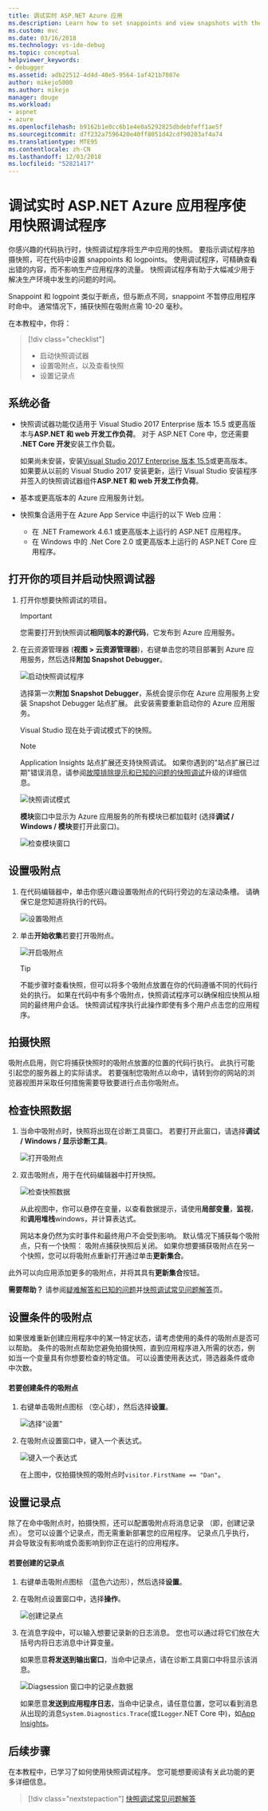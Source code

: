 ```yaml
---
title: 调试实时 ASP.NET Azure 应用
ms.description: Learn how to set snappoints and view snapshots with the Snapshot Debugger.
ms.custom: mvc
ms.date: 03/16/2018
ms.technology: vs-ide-debug
ms.topic: conceptual
helpviewer_keywords:
- debugger
ms.assetid: adb22512-4d4d-40e5-9564-1af421b7087e
author: mikejo5000
ms.author: mikejo
manager: douge
ms.workload:
- aspnet
- azure
ms.openlocfilehash: b9162b1e0cc6b1e4e0a5292825dbdebfeff1ae5f
ms.sourcegitcommit: d7f232a7596420e40ff8051d42cdf90203af4a74
ms.translationtype: MTE95
ms.contentlocale: zh-CN
ms.lasthandoff: 12/03/2018
ms.locfileid: "52821417"
---
```

# <a name="debug-live-aspnet-azure-apps-using-the-snapshot-debugger"></a>调试实时 ASP.NET Azure 应用程序使用快照调试程序

你感兴趣的代码执行时，快照调试程序将生产中应用的快照。 要指示调试程序拍摄快照，可在代码中设置 snappoints 和 logpoints。 使用调试程序，可精确查看出错的内容，而不影响生产应用程序的流量。 快照调试程序有助于大幅减少用于解决生产环境中发生的问题的时间。

Snappoint 和 logpoint 类似于断点，但与断点不同，snappoint 不暂停应用程序时命中。 通常情况下，捕获快照在吸附点需 10-20 毫秒。

在本教程中，你将：

> [!div class="checklist"]
> * 启动快照调试器
> * 设置吸附点，以及查看快照
> * 设置记录点

## <a name="prerequisites"></a>系统必备

* 快照调试器功能仅适用于 Visual Studio 2017 Enterprise 版本 15.5 或更高版本与**ASP.NET 和 web 开发工作负荷**。 对于 ASP.NET Core 中，您还需要 **.NET Core 开发**安装工作负载。

    如果尚未安装，安装[Visual Studio 2017 Enterprise 版本 15.5](https://visualstudio.microsoft.com/downloads/?utm_medium=microsoft&utm_source=docs.microsoft.com&utm_campaign=button+cta&utm_content=download+vs2017)或更高版本。 如果要从以前的 Visual Studio 2017 安装更新，运行 Visual Studio 安装程序并签入的快照调试器组件**ASP.NET 和 web 开发工作负荷**。

* 基本或更高版本的 Azure 应用服务计划。

* 快照集合适用于在 Azure App Service 中运行的以下 Web 应用：

    * 在 .NET Framework 4.6.1 或更高版本上运行的 ASP.NET 应用程序。
    * 在 Windows 中的 .Net Core 2.0 或更高版本上运行的 ASP.NET Core 应用程序。

## <a name="open-your-project-and-start-the-snapshot-debugger"></a>打开你的项目并启动快照调试器

1. 打开你想要快照调试的项目。

    > [!IMPORTANT]
    > 您需要打开到快照调试**相同版本的源代码**，它发布到 Azure 应用服务。

1. 在云资源管理器 (**视图 > 云资源管理器**)，右键单击您的项目部署到 Azure 应用服务，然后选择**附加 Snapshot Debugger**。

   ![启动快照调试程序](../debugger/media/snapshot-launch.png)

    选择第一次**附加 Snapshot Debugger**，系统会提示你在 Azure 应用服务上安装 Snapshot Debugger 站点扩展。 此安装需要重新启动你的 Azure 应用服务。

   Visual Studio 现在处于调试模式下的快照。

    > [!NOTE]
    > Application Insights 站点扩展还支持快照调试。 如果你遇到的"站点扩展已过期"错误消息，请参阅[故障排除提示和已知的问题的快照调试](../debugger/debug-live-azure-apps-troubleshooting.md)升级的详细信息。

   ![快照调试模式](../debugger/media/snapshot-message.png)

   **模块**窗口中显示为 Azure 应用服务的所有模块已都加载时 (选择**调试 / Windows / 模块**要打开此窗口)。

   ![检查模块窗口](../debugger/media/snapshot-modules.png)

## <a name="set-a-snappoint"></a>设置吸附点

1. 在代码编辑器中，单击你感兴趣设置吸附点的代码行旁边的左滚动条槽。 请确保它是您知道将执行的代码。

   ![设置吸附点](../debugger/media/snapshot-set-snappoint.png)

2. 单击**开始收集**若要打开吸附点。

   ![开启吸附点](../debugger/media/snapshot-start-collection.png)

    > [!TIP]
    > 不能步骤时查看快照，但可以将多个吸附点放置在你的代码遵循不同的代码行处的执行。 如果在代码中有多个吸附点，快照调试程序可以确保相应快照从相同的最终用户会话。 快照调试程序执行此操作即使有多个用户点击您的应用程序。

## <a name="take-a-snapshot"></a>拍摄快照

吸附点启用，则它将捕获快照时的吸附点放置的位置的代码行执行。 此执行可能引起您的服务器上的实际请求。 若要强制您吸附点以命中，请转到你的网站的浏览器视图并采取任何措施需要导致要进行点击你吸附点。

## <a name="inspect-snapshot-data"></a>检查快照数据

1. 当命中吸附点时，快照将出现在诊断工具窗口。 若要打开此窗口，请选择**调试 / Windows / 显示诊断工具**。

   ![打开吸附点](../debugger/media/snapshot-diagsession-window.png)

1. 双击吸附点，用于在代码编辑器中打开快照。

   ![检查快照数据](../debugger/media/snapshot-inspect-data.png)

   从此视图中，你可以悬停在变量，以查看数据提示，请使用**局部变量**，**监视**，和**调用堆栈**windows，并计算表达式。

    网站本身仍然为实时事件和最终用户不会受到影响。 默认情况下捕获每个吸附点，只有一个快照： 吸附点捕获快照后关闭。 如果你想要捕获吸附点在另一个快照，您可以将吸附点重新打开通过单击**更新集合**。

此外可以向应用添加更多的吸附点，并将其具有**更新集合**按钮。

**需要帮助？** 请参阅[疑难解答和已知的问题](../debugger/debug-live-azure-apps-troubleshooting.md)并[快照调试常见问题解答](../debugger/debug-live-azure-apps-faq.md)页。

## <a name="set-a-conditional-snappoint"></a>设置条件的吸附点

如果很难重新创建应用程序中的某一特定状态，请考虑使用的条件的吸附点是否可以帮助。 条件的吸附点帮助您避免拍摄快照，直到应用程序进入所需的状态，例如当一个变量具有你想要检查的特定值。 可以设置使用表达式，筛选器条件或命中次数。

#### <a name="to-create-a-conditional-snappoint"></a>若要创建条件的吸附点

1. 右键单击吸附点图标 （空心球），然后选择**设置**。

   ![选择“设置”](../debugger/media/snapshot-snappoint-settings.png)

1. 在吸附点设置窗口中，键入一个表达式。

   ![键入一个表达式](../debugger/media/snapshot-snappoint-conditions.png)

   在上图中，仅拍摄快照的吸附点时`visitor.FirstName == "Dan"`。

## <a name="set-a-logpoint"></a>设置记录点

除了在命中吸附点时，拍摄快照，还可以配置吸附点将消息记录 （即，创建记录点）。 您可以设置个记录点，而无需重新部署您的应用程序。 记录点几乎执行，并会导致没有影响或负面影响到你正在运行的应用程序。

#### <a name="to-create-a-logpoint"></a>若要创建的记录点

1. 右键单击吸附点图标 （蓝色六边形），然后选择**设置**。

1. 在吸附点设置窗口中，选择**操作**。

    ![创建记录点](../debugger/media/snapshot-logpoint.png)

1. 在消息字段中，可以输入想要记录新的日志消息。 您也可以通过将它们放在大括号内将日志消息中计算变量。

    如果愿意**将发送到输出窗口**，当命中记录点，请在诊断工具窗口中将显示该消息。

    ![Diagsession 窗口中的记录点数据](../debugger/media/snapshot-logpoint-output.png)

    如果愿意**发送到应用程序日志**，当命中记录点，请任意位置，您可以看到消息从出现的消息`System.Diagnostics.Trace`(或`ILogger`.NET Core 中)，如[App Insights](/azure/application-insights/app-insights-asp-net-trace-logs)。

## <a name="next-steps"></a>后续步骤

在本教程中，已学习了如何使用快照调试程序。 您可能想要阅读有关此功能的更多详细信息。

> [!div class="nextstepaction"]
> [快照调试常见问题解答](../debugger/debug-live-azure-apps-faq.md)
